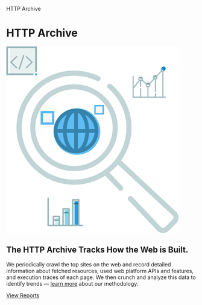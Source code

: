 HTTP Archive

# HTTP Archive

[![](../_resources/47c1a12aff30b9f86817912bcb2feef0.png)](https://httparchive.org/reports)

## The **HTTP Archive** Tracks How the **Web is Built**.

We periodically crawl the top sites on the web and record detailed information about fetched resources, used web platform APIs and features, and execution traces of each page. We then crunch and analyze this data to identify trends — [learn more](https://httparchive.org/about) about our methodology.

[View Reports](https://httparchive.org/reports)